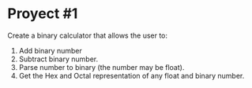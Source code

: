 # Proyect #1 #

Create a binary calculator that allows the user to:
1. Add binary number
1. Subtract binary number.
1. Parse number to binary (the number may be float).
1. Get the Hex and Octal representation of any float and binary number.
